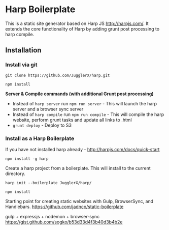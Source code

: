 # Harp Boilerplate
This is a static site generator based on Harp JS http://harpjs.com/. It extends the core functionality of Harp by adding grunt post processing to harp compile.

## Installation
### Install via git
```
git clone https://github.com/JugglerX/harp.git
```
```
npm install
```
**Server & Compile commands (with additional Grunt post processing)**
- Instead of `harp server` run `npm run server` - This will launch the harp server and a browser sync server
- Instead of `harp compile` run `npm run compile` - This will compile the harp website, perform grunt tasks and update all links to .html
- `grunt deploy` - Deploy to S3


### Install as a Harp Boilerplate

If you have not installed harp already - http://harpjs.com/docs/quick-start
```
npm install -g harp
```
Create a harp project from a boilerplate. This will install to the current directory.
```
harp init --boilerplate JugglerX/harp/
```
```
npm install
```

Starting point for creating static websites with Gulp, BrowserSync, and Handlebars.
https://github.com/jadnco/static-boilerplate

gulp + expressjs + nodemon + browser-sync
https://gist.github.com/sogko/b53d33d4f3b40d3b4b2e